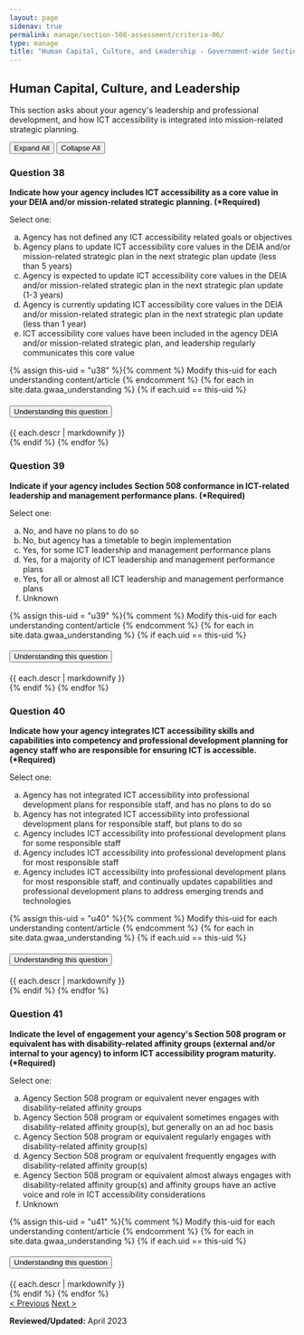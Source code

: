 ```yaml
---
layout: page
sidenav: true
permalink: manage/section-508-assessment/criteria-06/
type: manage
title: "Human Capital, Culture, and Leadership - Government-wide Section 508 Assessment Criteria"
---
```


<H2 id="human-capital-culture-and-leadership">Human Capital, Culture, and Leadership</H2>
<p>This section asks about your agency's leadership and professional development, and how ICT accessibility is integrated into mission-related strategic planning. </p>

<!-- Expand/Collapse All "Understanding" Content -->
<div class="margin-y-3 margin-x-1">
    <button id="expand-all" class="usa-button">Expand All</button>
    <button id="collapse-all" class="usa-button">Collapse All</button>
</div>

<div class="usa-card-group">
<!-- begin insert criteria -->

<!-- Q:038-->
<div class="usa-card tablet:grid-col-12">
    <div class="usa-card__container border-top">
        <div class="usa-card__header">
            <h3 class="usa-card__heading"> Question 38 </h3>
        </div>
        <div class="usa-card__body">
            <p><strong> Indicate how your agency includes ICT accessibility as a core value in your DEIA and/or
                    mission-related strategic planning. (*Required) </strong></p>
            <p> Select one: </p>
            <p>
            <ol type="a">
                <li>Agency has not defined any ICT accessibility related goals or objectives</li>
                <li>Agency plans to update ICT accessibility core values in the DEIA and/or mission-related strategic
                    plan in the next strategic plan update (less than 5 years)</li>
                <li>Agency is expected to update ICT accessibility core values in the DEIA and/or mission-related
                    strategic plan in the next strategic plan update (1-3 years)</li>
                <li>Agency is currently updating ICT accessibility core values in the DEIA and/or mission-related
                    strategic plan in the next strategic plan update (less than 1 year)</li>
                <li>ICT accessibility core values have been included in the agency DEIA and/or mission-related strategic
                    plan, and leadership regularly communicates this core value</li>
            </ol>
            </p>
        </div>
        {% assign this-uid = "u38" %}{% comment %} Modify this-uid for each understanding content/article {% endcomment %}
        {% for each in site.data.gwaa_understanding %}
            {% if each.uid == this-uid %}
            <!-- Understanding -->
            <div class="border-top-05 border-primary margin-top-1">
                <div class="usa-accordion">
                    <h4 class="usa-accordion__heading">
                        <button
                        type="button"
                        class="usa-accordion__button understand_button padding-left-3"
                        aria-expanded="false"
                        aria-controls="{{ each.uid }}"
                        >
                        Understanding this question
                        </button>
                    </h4>
                    <div id="{{ each.uid }}" class="usa-accordion__content understand_content usa-prose padding-x-3 padding-y-0 bg-primary-lighter text-primary-darker border-top-05 border-primary">
                        <div class="margin-x-auto margin-y-0">
                            {{ each.descr | markdownify }}
                        </div>
                    </div>
                </div>
            </div>
            {% endif %}
        {% endfor %}
    </div>
</div>
<!-- Q:039-->
<div class="usa-card tablet:grid-col-12">
    <div class="usa-card__container border-top">
        <div class="usa-card__header">
            <h3 class="usa-card__heading"> Question 39 </h3>
        </div>
        <div class="usa-card__body">
            <p><strong> Indicate if your agency includes Section 508 conformance in ICT-related leadership and
                    management performance plans. (*Required) </strong></p>
            <p> Select one: </p>
            <p>
            <ol type="a">
                <li>No, and have no plans to do so</li>
                <li>No, but agency has a timetable to begin implementation</li>
                <li>Yes, for some ICT leadership and management performance plans</li>
                <li>Yes, for a majority of ICT leadership and management performance plans</li>
                <li>Yes, for all or almost all ICT leadership and management performance plans</li>
                <li>Unknown</li>
            </ol>
            </p>
        </div>
        {% assign this-uid = "u39" %}{% comment %} Modify this-uid for each understanding content/article {% endcomment %}
        {% for each in site.data.gwaa_understanding %}
            {% if each.uid == this-uid %}
            <!-- Understanding -->
            <div class="border-top-05 border-primary margin-top-1">
                <div class="usa-accordion">
                    <h4 class="usa-accordion__heading">
                        <button
                        type="button"
                        class="usa-accordion__button understand_button padding-left-3"
                        aria-expanded="false"
                        aria-controls="{{ each.uid }}"
                        >
                        Understanding this question
                        </button>
                    </h4>
                    <div id="{{ each.uid }}" class="usa-accordion__content understand_content usa-prose padding-x-3 padding-y-0 bg-primary-lighter text-primary-darker border-top-05 border-primary">
                        <div class="margin-x-auto margin-y-0">
                            {{ each.descr | markdownify }}
                        </div>
                    </div>
                </div>
            </div>
            {% endif %}
        {% endfor %}
    </div>
</div>
<!-- Q:040-->
<div class="usa-card tablet:grid-col-12">
    <div class="usa-card__container border-top">
        <div class="usa-card__header">
            <h3 class="usa-card__heading"> Question 40 </h3>
        </div>
        <div class="usa-card__body">
            <p><strong> Indicate how your agency integrates ICT accessibility skills and capabilities into competency
                    and professional development planning for agency staff who are responsible for ensuring ICT is
                    accessible. (*Required) </strong></p>
            <p> Select one: </p>
            <p>
            <ol type="a">
                <li>Agency has not integrated ICT accessibility into professional development plans for responsible
                    staff, and has no plans to do so</li>
                <li>Agency has not integrated ICT accessibility into professional development plans for responsible
                    staff, but plans to do so</li>
                <li>Agency includes ICT accessibility into professional development plans for some responsible staff
                </li>
                <li>Agency includes ICT accessibility into professional development plans for most responsible staff
                </li>
                <li>Agency includes ICT accessibility into professional development plans for most responsible staff,
                    and continually updates capabilities and professional development plans to address emerging trends
                    and technologies</li>
            </ol>
            </p>
        </div>
        {% assign this-uid = "u40" %}{% comment %} Modify this-uid for each understanding content/article {% endcomment %}
        {% for each in site.data.gwaa_understanding %}
            {% if each.uid == this-uid %}
            <!-- Understanding -->
            <div class="border-top-05 border-primary margin-top-1">
                <div class="usa-accordion">
                    <h4 class="usa-accordion__heading">
                        <button
                        type="button"
                        class="usa-accordion__button understand_button padding-left-3"
                        aria-expanded="false"
                        aria-controls="{{ each.uid }}"
                        >
                        Understanding this question
                        </button>
                    </h4>
                    <div id="{{ each.uid }}" class="usa-accordion__content understand_content usa-prose padding-x-3 padding-y-0 bg-primary-lighter text-primary-darker border-top-05 border-primary">
                        <div class="margin-x-auto margin-y-0">
                            {{ each.descr | markdownify }}
                        </div>
                    </div>
                </div>
            </div>
            {% endif %}
        {% endfor %}
    </div>
</div>
<!-- Q:041-->
<div class="usa-card tablet:grid-col-12">
    <div class="usa-card__container border-top">
        <div class="usa-card__header">
            <h3 class="usa-card__heading"> Question 41 </h3>
        </div>
        <div class="usa-card__body">
            <p><strong> Indicate the level of engagement your agency's Section 508 program or equivalent has with
                    disability-related affinity groups (external and/or internal to your agency) to inform ICT
                    accessibility program maturity. (*Required) </strong></p>
            <p> Select one: </p>
            <p>
            <ol type="a">
                <li>Agency Section 508 program or equivalent never engages with disability-related affinity groups</li>
                <li>Agency Section 508 program or equivalent sometimes engages with disability-related affinity
                    group(s), but generally on an ad hoc basis</li>
                <li>Agency Section 508 program or equivalent regularly engages with disability-related affinity group(s)
                </li>
                <li>Agency Section 508 program or equivalent frequently engages with disability-related affinity
                    group(s)</li>
                <li>Agency Section 508 program or equivalent almost always engages with disability-related affinity
                    group(s) and affinity groups have an active voice and role in ICT accessibility considerations</li>
                <li>Unknown</li>
            </ol>
            </p>
        </div>
        {% assign this-uid = "u41" %}{% comment %} Modify this-uid for each understanding content/article {% endcomment %}
        {% for each in site.data.gwaa_understanding %}
            {% if each.uid == this-uid %}
            <!-- Understanding -->
            <div class="border-top-05 border-primary margin-top-1">
                <div class="usa-accordion">
                    <h4 class="usa-accordion__heading">
                        <button
                        type="button"
                        class="usa-accordion__button understand_button padding-left-3"
                        aria-expanded="false"
                        aria-controls="{{ each.uid }}"
                        >
                        Understanding this question
                        </button>
                    </h4>
                    <div id="{{ each.uid }}" class="usa-accordion__content understand_content usa-prose padding-x-3 padding-y-0 bg-primary-lighter text-primary-darker border-top-05 border-primary">
                        <div class="margin-x-auto margin-y-0">
                            {{ each.descr | markdownify }}
                        </div>
                    </div>
                </div>
            </div>
            {% endif %}
        {% endfor %}
    </div>
</div>

<!-- end insert criteria -->
</div>

<div id="prev-next-section">
    <a class="prev-page" title="Go to previous page" href="{{site.baseurl}}/manage/section-508-assessment/criteria-05/"> < Previous</a>
    <a class="prev-page" title="Go to next page" href="{{site.baseurl}}/manage/section-508-assessment/criteria-07/"> Next > </a>
</div>

**Reviewed/Updated:** April 2023

<!-- Expand/Collapse All Understanding Content script -->
<script>
    $("#expand-all").on("click", function (){
        $(".understand_button").attr("aria-expanded", "true");
        $(".understand_content").removeAttr("hidden");
    });
    $("#collapse-all").on("click", function (){
        $(".understand_button").attr("aria-expanded", "false");
        $(".understand_content").attr("hidden","");
    });
</script>

<!-- Unhide hash/anchor from external url -->
<script>
    $(function(){
        var u_hash = window.location.hash;
        $(u_hash).removeAttr("hidden");
    });
</script>